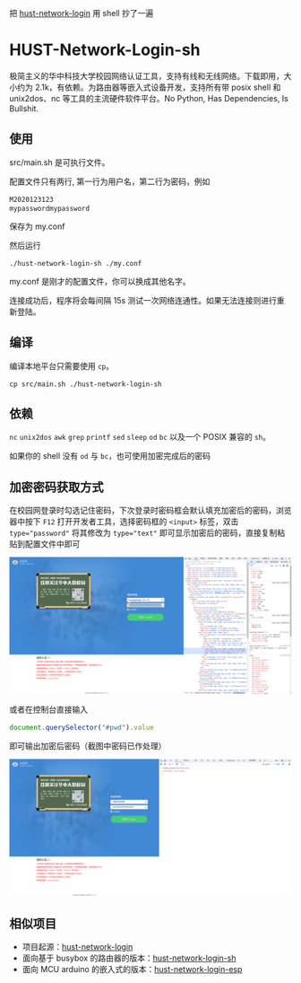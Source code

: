 把 [hust-network-login](https://github.com/black-binary/hust-network-login) 用 shell 抄了一遍

# HUST-Network-Login-sh

极简主义的华中科技大学校园网络认证工具，支持有线和无线网络。下载即用，大小约为 2.1k，有依赖。为路由器等嵌入式设备开发，支持所有带
posix shell 和 unix2dos、nc 等工具的主流硬件软件平台。No Python, Has Dependencies, Is Bullshit.

## 使用

src/main.sh 是可执行文件。

配置文件只有两行, 第一行为用户名，第二行为密码，例如

```text
M2020123123
mypasswordmypassword
```

保存为 my.conf

然后运行

```shell
./hust-network-login-sh ./my.conf
```

my.conf 是刚才的配置文件，你可以换成其他名字。

连接成功后，程序将会每间隔 15s 测试一次网络连通性。如果无法连接则进行重新登陆。

## 编译

编译本地平台只需要使用 `cp`。

```shell
cp src/main.sh ./hust-network-login-sh
```

## 依赖

`nc` `unix2dos` `awk` `grep` `printf` `sed` `sleep` `od` `bc` 以及一个 POSIX 兼容的 `sh`。

如果你的 shell 没有 `od` 与 `bc`，也可使用加密完成后的密码

## 加密密码获取方式

在校园网登录时勾选记住密码，下次登录时密码框会默认填充加密后的密码，浏览器中按下 `F12`
打开开发者工具，选择密码框的 `<input>` 标签，双击 `type="password"` 将其修改为 `type="text"` 即可显示加密后的密码，直接复制粘贴到配置文件中即可

![f12.png](imgs/f12.png)

或者在控制台直接输入

```js
document.querySelector("#pwd").value
```

即可输出加密后密码（截图中密码已作处理）

![img.png](imgs/console.png)

## 相似项目

* 项目起源：[hust-network-login](https://github.com/black-binary/hust-network-login)
* 面向基于 busybox 的路由器的版本：[hust-network-login-sh](https://github.com/jyi2ya/hust-network-login-sh)
* 面向 MCU arduino 的嵌入式的版本：[hust-network-login-esp](https://github.com/vaaandark/hust-network-login-esp)
